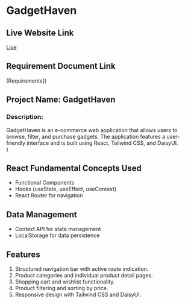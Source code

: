 # GadgetHaven

## Live Website Link
[Live](https://gadget-heaven-iplg1gajr-alizas-projects-90600df2.vercel.app/)

## Requirement Document Link
[Requirements](
## Project Name: GadgetHaven

### Description:
GadgetHaven is an e-commerce web application that allows users to browse, filter, and purchase gadgets. The application features a user-friendly interface and is built using React, Tailwind CSS, and DaisyUI.    
)

## React Fundamental Concepts Used
- Functional Components
- Hooks (useState, useEffect, useContext)
- React Router for navigation

## Data Management
- Context API for state management
- LocalStorage for data persistence

## Features
1. Structured navigation bar with active route indication.
2. Product categories and individual product detail pages.
3. Shopping cart and wishlist functionality.
4. Product filtering and sorting by price.
5. Responsive design with Tailwind CSS and DaisyUI.
